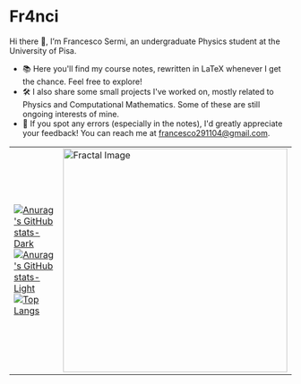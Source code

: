 # Fr4nci
Hi there 👋, I’m Francesco Sermi, an undergraduate Physics student at the University of Pisa.

* :books: Here you'll find my course notes, rewritten in LaTeX whenever I get the chance. Feel free to explore!
* :hammer_and_wrench: I also share some small projects I've worked on, mostly related to Physics and Computational Mathematics. Some of these are still ongoing interests of mine.
* :memo: If you spot any errors (especially in the notes), I'd greatly appreciate your feedback! You can reach me at francesco291104@gmail.com.
<table>
  <tr>
    <td>
      <div>
        <a href="https://github.com/anuraghazra/github-readme-stats#gh-dark-mode-only">
          <img src="https://github-readme-stats.vercel.app/api?username=fr4nci&show_icons=true&rank_icon=github&card_width=150&theme=discord_old_blurple#gh-dark-mode-only" alt="Anurag's GitHub stats-Dark"/>
        </a>
        <a href="https://github.com/anuraghazra/github-readme-stats#gh-light-mode-only">
          <img src="https://github-readme-stats.vercel.app/api?username=fr4nci&show_icons=true&rank_icon=github&card_width=150&theme=default#gh-light-mode-only" alt="Anurag's GitHub stats-Light"/>
        </a>
        <br>
        <a href="https://github.com/anuraghazra/github-readme-stats">
          <img src="https://github-readme-stats.vercel.app/api/top-langs/?username=fr4nci&layout=compact&card_width=435&theme=discord_old_blurple" alt="Top Langs"/>
        </a>
      </div>
    </td>
    <td>
      <img src="https://github.com/Fr4nci/frattali/blob/main/Immagini%20varie%20generate/immagine_zoom_burning_ship.png?raw=true" alt="Fractal Image" width="400"/>
    </td>
  </tr>
</table>






 
